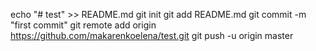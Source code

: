 echo "# test" >> README.md
git init
git add README.md
git commit -m "first commit"
git remote add origin https://github.com/makarenkoelena/test.git
git push -u origin master 
